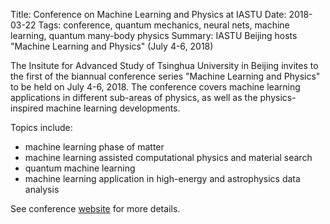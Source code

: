 Title: Conference on Machine Learning and Physics at IASTU
Date: 2018-03-22
Tags: conference, quantum mechanics, neural nets, machine learning, quantum many-body physics
Summary: IASTU Beijing hosts "Machine Learning and Physics" (July 4-6, 2018)

The Insitute for Advanced Study of Tsinghua University in Beijing invites to the first of the biannual conference series "Machine Learning and Physics" to be held on July 4-6, 2018. The conference covers machine learning applications in different sub-areas of physics, as well as the physics-inspired machine learning developments. 

Topics include:

- machine learning phase of matter
- machine learning assisted computational physics and material search
- quantum machine learning  
- machine learning application in high-energy and astrophysics data analysis

See conference [website](http://mlphys2018.csp.escience.cn/dct/page/1) for more details.

